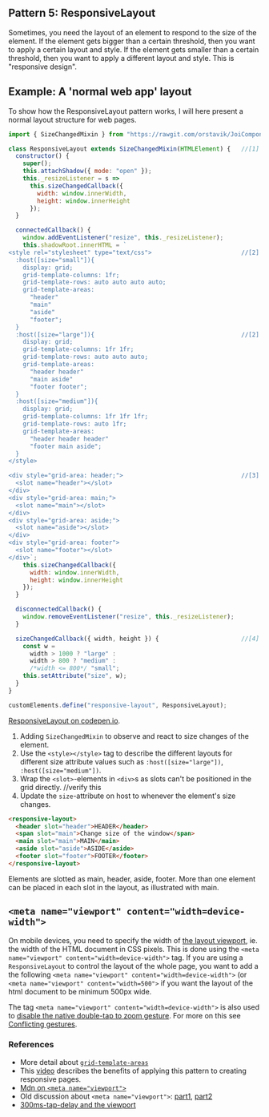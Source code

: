 ## Pattern 5: ResponsiveLayout

Sometimes, you need the layout of an element to respond to the size of the element. 
If the element gets bigger than a certain threshold, then you want to apply a certain layout and style.
If the element gets smaller than a certain threshold, then you want to apply a different layout and style.
This is "responsive design". 

## Example: A 'normal web app' layout
To show how the ResponsiveLayout pattern works, 
I will here present a normal layout structure for web pages.

```javascript
import { SizeChangedMixin } from "https://rawgit.com/orstavik/JoiComponents/master/src/SizeChangedMixin.js";

class ResponsiveLayout extends SizeChangedMixin(HTMLElement) {   //[1]
  constructor() {
    super();
    this.attachShadow({ mode: "open" });
    this._resizeListener = s =>
      this.sizeChangedCallback({
        width: window.innerWidth,
        height: window.innerHeight
      });
  }

  connectedCallback() {
    window.addEventListener("resize", this._resizeListener);
    this.shadowRoot.innerHTML = `                                
<style rel="stylesheet" type="text/css">                         //[2]
  :host([size="small"]){
    display: grid;
    grid-template-columns: 1fr;
    grid-template-rows: auto auto auto auto;
    grid-template-areas: 
      "header" 
      "main"
      "aside"
      "footer";
  }
  :host([size="large"]){                                         //[2]
    display: grid;
    grid-template-columns: 1fr 1fr;
    grid-template-rows: auto auto auto;
    grid-template-areas: 
      "header header" 
      "main aside" 
      "footer footer";
  }
  :host([size="medium"]){
    display: grid;
    grid-template-columns: 1fr 1fr 1fr;
    grid-template-rows: auto 1fr;
    grid-template-areas: 
      "header header header" 
      "footer main aside";
  }
</style>

<div style="grid-area: header;">                                 //[3]
  <slot name="header"></slot>
</div>
<div style="grid-area: main;">
  <slot name="main"></slot>
</div>
<div style="grid-area: aside;">
  <slot name="aside"></slot>
</div>
<div style="grid-area: footer">
  <slot name="footer"></slot>
</div>`;
    this.sizeChangedCallback({
      width: window.innerWidth,
      height: window.innerHeight
    });
  }

  disconnectedCallback() {
    window.removeEventListener("resize", this._resizeListener);
  }

  sizeChangedCallback({ width, height }) {                       //[4]
    const w =
      width > 1000 ? "large" : 
      width > 800 ? "medium" : 
      /*width <= 800*/ "small";
    this.setAttribute("size", w);
  }
}

customElements.define("responsive-layout", ResponsiveLayout);
```    
[ResponsiveLayout on codepen.io](https://codepen.io/orstavik/pen/OZXZGN).

1. Adding `SizeChangedMixin` to observe and react to size changes of the element.
2. Use the `<style></style>` tag to describe the different layouts for different size 
attribute values such as `:host([size="large"])`, `:host([size="medium"])`.
3. Wrap the `<slot>`-elements in `<div>`s as slots can't be positioned in the grid directly. //verify this
4. Update the `size`-attribute on host to whenever the element's size changes.

```html
<responsive-layout>
  <header slot="header">HEADER</header>
  <span slot="main">Change size of the window</span>
  <main slot="main">MAIN</main>
  <aside slot="aside">ASIDE</aside>
  <footer slot="footer">FOOTER</footer>
</responsive-layout> 
```          
Elements are slotted as main, header, aside, footer. 
More than one element can be placed in each slot in the layout, as illustrated with main.

## `<meta name="viewport" content="width=device-width">`
On mobile devices, you need to specify the width of [the layout viewport](https://www.quirksmode.org/mobile/viewports2.html), 
ie. the width of the HTML document in CSS pixels.
This is done using the `<meta name="viewport" content="width=device-width">` tag.
If you are using a `ResponsiveLayout` to control the layout of the whole page,
you want to add a the following `<meta name="viewport" content="width=device-width">`
(or `<meta name="viewport" content="width=500">` if you want the layout of the html document 
to be minimum 500px wide.

The tag `<meta name="viewport" content="width=device-width">` is also used to [disable the 
native double-tap to zoom gesture](https://developers.google.com/web/updates/2013/12/300ms-tap-delay-gone-away).
For more on this see [Conflicting gestures](../chapter3/Discussion_conflicting_gestures.md).

<!--- 
todo 
There is a question if we should use HelicopterParentChild instead of <slot name="xyz"> pattern.
The problem is finding and moving the position of the children in the view, without moving them around in the lightDOM.
One possibility is to assign slots to the children of certain types/names. That is doable. That might be good.
That will also make it HTML composeable, useable when the thing that is to be put somewhere is a slot itself.
But, then again. The slots can also just be put inside a div. and then placed. Maybe both works well.

1. Make a v2 of the example that adds custom zoom behavior
2. Make a v3 of the example that also alters the shadow dom (alternative to CSS psuedo elements)
-->

### References
* More detail about [`grid-template-areas`](https://developer.mozilla.org/en-US/docs/Web/CSS/grid-template-areas)
* This [video](https://www.youtube.com/watch?v=txZq7Laz7_4) describes the benefits of applying this pattern to creating responsive pages.
* [Mdn on `<meta name="viewport">`](<meta name="viewport" content="width=device-width, initial-scale=1">)
* Old discussion about `<meta name="viewport">`: [part1](https://www.quirksmode.org/mobile/viewports.html),
[part2](https://www.quirksmode.org/mobile/viewports2.html)
* [300ms-tap-delay and the viewport]()